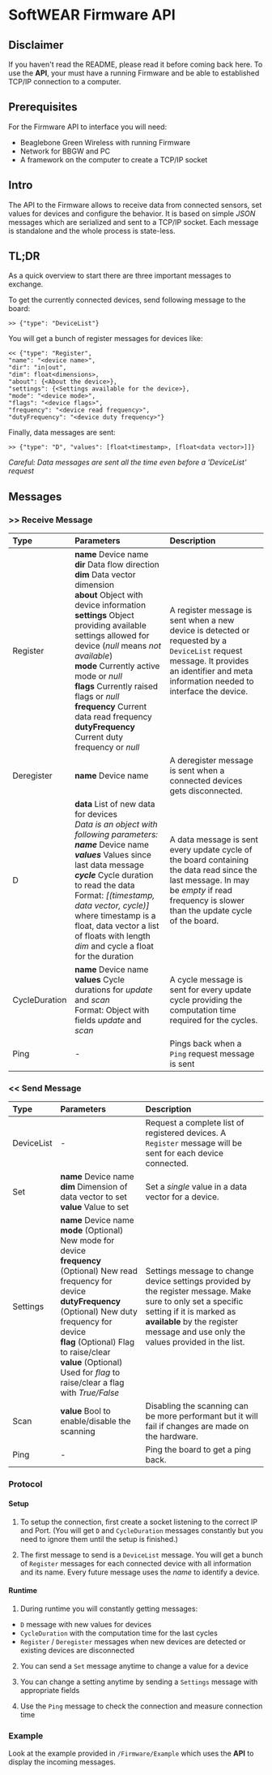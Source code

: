 # SoftWEAR Firmware API

## Disclaimer

If you haven't read the README, please read it before coming back here. To use the **API**, your must have a running Firmware and be able to established TCP/IP connection to a computer.

## Prerequisites

For the Firmware API to interface you will need:
* Beaglebone Green Wireless with running Firmware
* Network for BBGW and PC
* A framework on the computer to create a TCP/IP socket

## Intro

The API to the Firmware allows to receive data from connected sensors, set values for devices and configure the behavior. It is based on simple *JSON* messages which are serialized and sent to a TCP/IP socket. Each message is standalone and the whole process is state-less.

## TL;DR

As a quick overview to start there are three important messages to exchange.

To get the currently connected devices, send following message to the board:
```
>> {"type": "DeviceList"}
```

You will get a bunch of register messages for devices like:
```
<< {"type": "Register",
"name": "<device name>",
"dir": "in|out",
"dim": float<dimensions>,
"about": {<About the device>},
"settings": {<Settings available for the device>},
"mode": "<device mode>",
"flags": "<device flags>",
"frequency": "<device read frequency>",
"dutyFrequency": "<device duty frequency>"}
```

Finally, data messages are sent:
```
>> {"type": "D", "values": [float<timestamp>, [float<data vector>]]}
```
*Careful: Data messages are sent all the time even before a 'DeviceList' request*

## Messages

### >> Receive Message

| Type | Parameters | Description  |        
|:-----|:-----------|:-------------|
| Register | **name** Device name<br>**dir** Data flow direction<br>**dim** Data vector dimension<br>**about** Object with device information<br>**settings** Object providing available settings allowed for device (*null* means *not available*)<br>**mode** Currently active mode or *null*<br>**flags** Currently raised flags or *null*<br>**frequency** Current data read frequency<br>**dutyFrequency** Current duty frequency or *null* | A register message is sent when a new device is detected or requested by a `DeviceList` request message. It provides an identifier and meta information needed to interface the device. |
| Deregister | **name** Device name | A deregister message is sent when a connected devices gets disconnected. |
| D |  **data** List of new data for devices<br>*Data is an object with following parameters:*<br>***name*** Device name<br>***values*** Values since last data message<br>***cycle*** Cycle duration to read the data<br>Format: *[(timestamp, data vector, cycle)]* where timestamp is a float, data vector a list of floats with length *dim* and cycle a float for the duration | A data message is sent every update cycle of the board containing the data read since the last message. In may be *empty* if read frequency is slower than the update cycle of the board. |
| CycleDuration |  **name** Device name<br>**values** Cycle durations for *update* and *scan*<br>Format: Object with fields *update* and *scan* | A cycle message is sent for every update cycle providing the computation time required for the cycles. |
| Ping | - | Pings back when a `Ping` request message is sent |

### << Send Message

| Type | Parameters | Description  |        
|:-----|:-----------|:-------------|
| DeviceList | - | Request a complete list of registered devices. A `Register` message will be sent for each device connected. |
| Set | **name** Device name<br>**dim** Dimension of data vector to set<br>**value** Value to set<br> | Set a *single* value in a data vector for a device. |
| Settings |  **name** Device name<br>**mode** (Optional) New mode for device<br>**frequency** (Optional) New read frequency for device<br>**dutyFrequency** (Optional) New duty frequency for device<br>**flag** (Optional) Flag to raise/clear<br>**value** (Optional) Used for *flag* to raise/clear a flag with *True/False* | Settings message to change device settings provided by the register message. Make sure to only set a specific setting if it is marked as **available** by the register message and use only the values provided in the list. |
| Scan | **value** Bool to enable/disable the scanning | Disabling the scanning can be more performant but it will fail if changes are made on the hardware. |
| Ping | - | Ping the board to get a ping back. |

### Protocol

#### Setup

1. To setup the connection, first create a socket listening to the correct IP and Port.
(You will get `D` and `CycleDuration` messages constantly but you need to ignore them until the setup is finished.)

2. The first message to send is a `DeviceList` message. You will get a bunch of `Register` messages for each connected device with all information and its name. Every future message uses the *name* to identify a device.

#### Runtime

1. During runtime you will constantly getting messages:
  * `D` message with new values for devices
  * `CycleDuration` with the computation time for the last cycles
  * `Register` / `Deregister` messages when new devices are detected or existing devices are disconnected


2. You can send a `Set` message anytime to change a value for a device

3. You can change a setting anytime by sending a `Settings` message with appropriate fields

4. Use the `Ping` message to check the connection and measure connection time

### Example

Look at the example provided in `/Firmware/Example` which uses the **API** to display the incoming messages.
